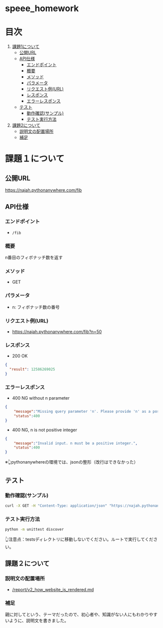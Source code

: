 # speee_homework

# 目次
1. [課題1について](#課題１について)
    - [公開URL](#公開url)
    - [API仕様](#api仕様)
        - [エンドポイント](#エンドポイント)
        - [概要](#概要)
        - [メソッド](#メソッド)
        - [パラメータ](#パラメータ)
        - [リクエスト例(URL)](#リクエスト例url)
        - [レスポンス](#レスポンス)
        - [エラーレスポンス](#エラーレスポンス)
    - [テスト](#テスト)
        - [動作確認(サンプル)](#動作確認サンプル)
        - [テスト実行方法](#テスト実行方法)
2. [課題2について](#課題２について)
    - [説明文の配置場所](#説明文の配置場所)
    - [補足](#補足)
    

# 課題１について

## 公開URL
https://najah.pythonanywhere.com/fib

## API仕様

### エンドポイント
- `/fib`

### 概要
n番目のフィボナッチ数を返す

### メソッド
- GET


### パラメータ
- n: フィボナッチ数の番号

### リクエスト例(URL)
- https://najah.pythonanywhere.com/fib?n=50

### レスポンス
- 200 OK
```json
{
  "result": 12586269025
}
```

### エラーレスポンス
- 400 NG without n parameter
```json
{
    "message":"Missing query parameter 'n'. Please provide 'n' as a positive integer.",
    "status":400
}
```
- 400 NG, n is not positive integer
```json
{
    "message":"Invalid input. n must be a positive integer.",
    "status":400
}
```

※👆pythonanywhereの環境では、jsonの整形（改行はできなかった）

## テスト

### 動作確認(サンプル)
```bash
curl -X GET -H "Content-Type: application/json" "https://najah.pythonanywhere.com/fib?n=50"
```

### テスト実行方法
```bash
python -m unittest discover
```
👆注意点：testsディレクトリに移動しないでください。ルートで実行してください。

## 課題２について

### 説明文の配置場所
- [/report/v2_how_website_is_rendered.md]([https://github.com/Najah7/speee_homework/blob/main/report/how_website_is_rendered.md](https://github.com/Najah7/fib_api/blob/main/report/v2_how_website_is_rendered.md)https://github.com/Najah7/fib_api/blob/main/report/v2_how_website_is_rendered.md)

### 補足
親に対してという、テーマだったので、初心者や、知識がない人にもわかりやすいように、説明文を書きました。

